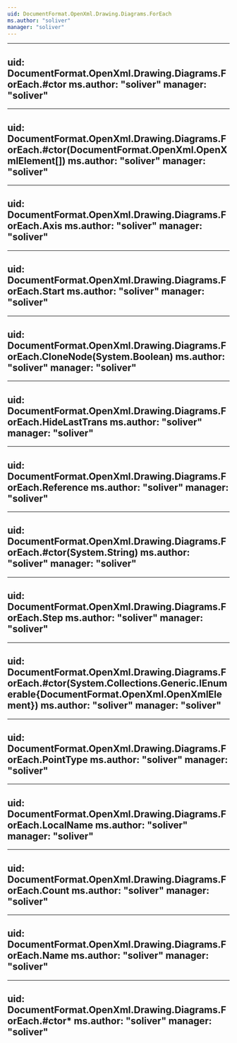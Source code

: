 ```yaml
---
uid: DocumentFormat.OpenXml.Drawing.Diagrams.ForEach
ms.author: "soliver"
manager: "soliver"
---
```


---
uid: DocumentFormat.OpenXml.Drawing.Diagrams.ForEach.#ctor
ms.author: "soliver"
manager: "soliver"
---

---
uid: DocumentFormat.OpenXml.Drawing.Diagrams.ForEach.#ctor(DocumentFormat.OpenXml.OpenXmlElement[])
ms.author: "soliver"
manager: "soliver"
---

---
uid: DocumentFormat.OpenXml.Drawing.Diagrams.ForEach.Axis
ms.author: "soliver"
manager: "soliver"
---

---
uid: DocumentFormat.OpenXml.Drawing.Diagrams.ForEach.Start
ms.author: "soliver"
manager: "soliver"
---

---
uid: DocumentFormat.OpenXml.Drawing.Diagrams.ForEach.CloneNode(System.Boolean)
ms.author: "soliver"
manager: "soliver"
---

---
uid: DocumentFormat.OpenXml.Drawing.Diagrams.ForEach.HideLastTrans
ms.author: "soliver"
manager: "soliver"
---

---
uid: DocumentFormat.OpenXml.Drawing.Diagrams.ForEach.Reference
ms.author: "soliver"
manager: "soliver"
---

---
uid: DocumentFormat.OpenXml.Drawing.Diagrams.ForEach.#ctor(System.String)
ms.author: "soliver"
manager: "soliver"
---

---
uid: DocumentFormat.OpenXml.Drawing.Diagrams.ForEach.Step
ms.author: "soliver"
manager: "soliver"
---

---
uid: DocumentFormat.OpenXml.Drawing.Diagrams.ForEach.#ctor(System.Collections.Generic.IEnumerable{DocumentFormat.OpenXml.OpenXmlElement})
ms.author: "soliver"
manager: "soliver"
---

---
uid: DocumentFormat.OpenXml.Drawing.Diagrams.ForEach.PointType
ms.author: "soliver"
manager: "soliver"
---

---
uid: DocumentFormat.OpenXml.Drawing.Diagrams.ForEach.LocalName
ms.author: "soliver"
manager: "soliver"
---

---
uid: DocumentFormat.OpenXml.Drawing.Diagrams.ForEach.Count
ms.author: "soliver"
manager: "soliver"
---

---
uid: DocumentFormat.OpenXml.Drawing.Diagrams.ForEach.Name
ms.author: "soliver"
manager: "soliver"
---

---
uid: DocumentFormat.OpenXml.Drawing.Diagrams.ForEach.#ctor*
ms.author: "soliver"
manager: "soliver"
---

